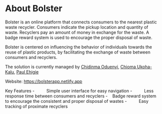 # About Bolster


Bolster is an online platform that connects consumers to the nearest plastic waste recycler. Consumers indicate the pickup location and quantity of waste. Recyclers pay an amount of money in exchange for the waste. A badge reward system is used to encourage the proper disposal of waste.

Bolster is centered on influencing the behavior of individuals towards the reuse of plastic products, by facilitating the exchange of waste between consumers and recyclers.

The solution is currently managed by [Chidinma Oduenyi](http://github.com/Chisequ), [Chioma Ukoha-Kalu](http://github.com/ceceukoha), [Paul Ehigie](https://github.com/Ehigiepaul01)

Website: https://bolsterapp.netlify.app

Key Features
-          Simple user interface for easy navigation
-          Less response time between consumers and recyclers
-    Badge reward system to encourage the consistent and proper disposal of wastes
-          Easy tracking of proximate recyclers
